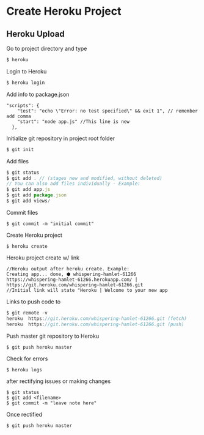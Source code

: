 # Create Heroku Project


## Heroku Upload
Go to project directory and type

```javascript
$ heroku
```
Login to Heroku

```javascript
$ heroku login
```
Add info to package.json

```git
"scripts": {
    "test": "echo \"Error: no test specified\" && exit 1", // remember add comma
    "start": "node app.js" //This line is new
  },
```
Initialize git repository in project root folder

```javascript
$ git init
```
Add files 

```javascript
$ git status
$ git add . // (stages new and modified, without deleted)
// You can also add files individually - Example: 
$ git add app.js
$ git add package.json
$ git add views/
```
Commit files

```git
$ git commit -m "initial commit"
```
Create Heroku project

```git
$ heroku create
```
Heroku project create w/ link

```git
//Heroku output after heroku create. Example:
Creating app... done, ⬢ whispering-hamlet-61266
https://whispering-hamlet-61266.herokuapp.com/ | https://git.heroku.com/whispering-hamlet-61266.git
//Initial link will state "Heroku | Welcome to your new app
```
Links to push code to

```javascript
$ git remote -v
heroku  https://git.heroku.com/whispering-hamlet-61266.git (fetch)
heroku  https://git.heroku.com/whispering-hamlet-61266.git (push)
```
Push master git repository to Heroku

```git
$ git push heroku master
```
Check for errors

```git
$ heroku logs
```
after rectifying issues or making changes

```git
$ git status
$ git add <filename>
$ git commit -m "leave note here"
```
Once rectified 

```git
$ git push heroku master
```
